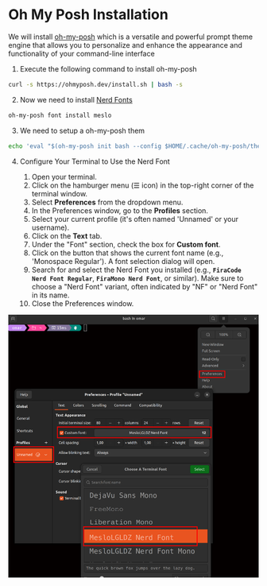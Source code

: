 # Oh My Posh Installation

We will install [oh-my-posh](https://ohmyposh.dev/) which  is a versatile and powerful prompt theme engine that allows you to personalize and enhance the appearance and functionality of your command-line interface


1. Execute the following command to install oh-my-posh

```bash
curl -s https://ohmyposh.dev/install.sh | bash -s
```

2. Now we need to install [Nerd Fonts](https://www.nerdfonts.com/) 

```bash
oh-my-posh font install meslo
```

3. We need to setup a oh-my-posh them

```bash
echo 'eval "$(oh-my-posh init bash --config $HOME/.cache/oh-my-posh/themes/jandedobbeleer.omp.json)"' >> ~/.bashrc
```

4. Configure Your Terminal to Use the Nerd Font

    1.  Open your terminal.
    2.  Click on the hamburger menu (☰ icon) in the top-right corner of the terminal window.
    3.  Select **Preferences** from the dropdown menu.
    4.  In the Preferences window, go to the **Profiles** section.
    5.  Select your current profile (it's often named 'Unnamed' or your username).
    6.  Click on the **Text** tab.
    7.  Under the "Font" section, check the box for **Custom font**.
    8.  Click on the button that shows the current font name (e.g., 'Monospace Regular'). A font selection dialog will open.
    9.  Search for and select the Nerd Font you installed (e.g., **`FiraCode Nerd Font Regular`**, **`FiraMono Nerd Font`**, or similar). Make sure to choose a "Nerd Font" variant, often indicated by "NF" or "Nerd Font" in its name.
    10. Close the Preferences window.

<div align="center">
  <img src="../images/activate_nerd_font.png" alt="Activate Nerd Font" width="600"/>
</div>